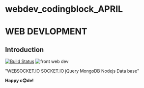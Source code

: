 # webdev_codingblock_APRIL
# WEB DEVLOPMENT
## Introduction
[![Build Status](https://travis-ci.org/mapbox/dyno.svg?branch=master)](https://travis-ci.org/mapbox/dyno)
![front web dev](https://github.com/saurabhprasadsah/developer-roadmap/blob/master/images/frontend.png?raw=true)



  
 "WEBSOCKET.IO
 SOCKET.IO
 jQuery
 MongoDB
 Nodejs
 Data base"

**Happy c😊de!**


